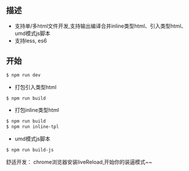 ## 描述

* 支持单/多html文件开发,支持输出编译合并inline类型html、引入类型html、 umd模式js脚本
* 支持less, es6

## 开始
```bash
$ npm run dev
```


- 打包引入类型html
```bash
$ npm run build
```

- 打包inline类型html
```bash
$ npm run build
$ npm run inline-tpl
```
- umd模式js脚本
```bash
$ npm run build-js
```

舒适开发： chrome浏览器安装liveReload,开始你的装逼模式~~
